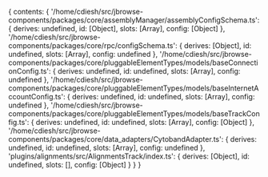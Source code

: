 {
contents: {
'/home/cdiesh/src/jbrowse-components/packages/core/assemblyManager/assemblyConfigSchema.ts': {
derives: undefined,
id: [Object],
slots: [Array],
config: [Object]
},
'/home/cdiesh/src/jbrowse-components/packages/core/rpc/configSchema.ts': {
derives: [Object],
id: undefined,
slots: [Array],
config: undefined
},
'/home/cdiesh/src/jbrowse-components/packages/core/pluggableElementTypes/models/baseConnectionConfig.ts': {
derives: undefined,
id: undefined,
slots: [Array],
config: undefined
},
'/home/cdiesh/src/jbrowse-components/packages/core/pluggableElementTypes/models/baseInternetAccountConfig.ts': {
derives: undefined,
id: undefined,
slots: [Array],
config: undefined
},
'/home/cdiesh/src/jbrowse-components/packages/core/pluggableElementTypes/models/baseTrackConfig.ts': {
derives: undefined,
id: undefined,
slots: [Array],
config: [Object]
},
'/home/cdiesh/src/jbrowse-components/packages/core/data_adapters/CytobandAdapter.ts': {
derives: undefined,
id: undefined,
slots: [Array],
config: undefined
},
'plugins/alignments/src/AlignmentsTrack/index.ts': { derives: [Object], id: undefined, slots: [], config: [Object] }
}
}
